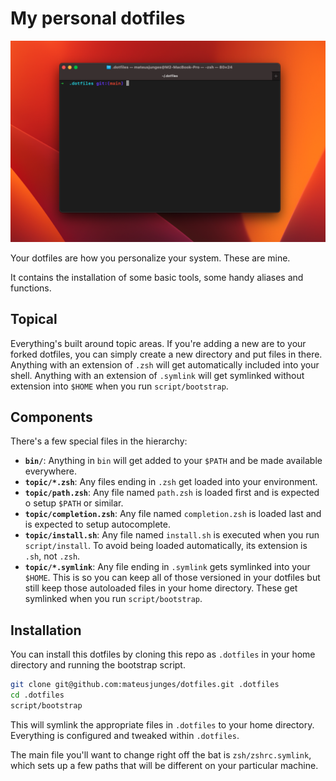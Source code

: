 # My personal dotfiles
![Readme banner](/art/readme-screenshot.png)

Your dotfiles are how you personalize your system. These are mine.

It contains the installation of some basic tools, some handy aliases and functions.

## Topical
Everything's built around topic areas. If you're adding a new are to your forked dotfiles, you can simply create a new directory 
and put files in there. Anything with an extension of `.zsh` will get automatically included into your shell. Anything with an 
extension of `.symlink` will get symlinked without extension into `$HOME` when you run `script/bootstrap`.

## Components
There's a few special files in the hierarchy:

- **`bin/`**: Anything in `bin` will get added to your `$PATH` and be made available everywhere.
- **`topic/*.zsh`**: Any files ending in `.zsh` get loaded into your environment.
- **`topic/path.zsh`**: Any file named `path.zsh` is loaded first and is expected o setup `$PATH` or similar.
- **`topic/completion.zsh`**: Any file named `completion.zsh` is loaded last and is expected to setup autocomplete.
- **`topic/install.sh`**: Any file named `install.sh` is executed when you run `script/install`. To avoid being loaded automatically, its 
extension is `.sh`, not `.zsh`.
- **`topic/*.symlink`**: Any file ending in `.symlink` gets symlinked into your `$HOME`. This is so you can keep all of those versioned
in your dotfiles but still keep those autoloaded files in your home directory. These get symlinked when you run `script/bootstrap`.
  
## Installation

You can install this dotfiles by cloning this repo as `.dotfiles` in your home directory and running the bootstrap script.

```bash
git clone git@github.com:mateusjunges/dotfiles.git .dotfiles
cd .dotfiles
script/bootstrap
```

This will symlink the appropriate files in `.dotfiles` to your home directory. Everything is configured and tweaked within `.dotfiles`.

The main file you'll want to change right off the bat is `zsh/zshrc.symlink`, which sets up a few paths that will be different on your particular machine.

